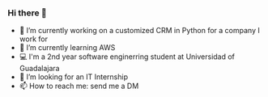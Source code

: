 ### Hi there 👋

- 🔭 I’m currently working on a customized CRM in Python for a company I work for
- 🌱 I’m currently learning AWS
- 💻 I'm a 2nd year software enginerring student at Universidad of Guadalajara
- 👯 I’m looking for an IT Internship
- 📫 How to reach me: send me a DM
  
